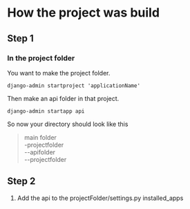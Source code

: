 # How the project was build
## Step 1
### In the project folder

You want to make the project folder.

    django-admin startproject 'applicationName'

Then make an api folder in that project.

    django-admin startapp api    

So now your directory should look like this
> main folder <br> -projectfolder<br>--apifolder<br>--projectfolder

## Step 2
1. Add the api to the projectFolder/settings.py installed_apps
